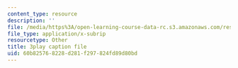 ```yaml
---
content_type: resource
description: ''
file: /media/https%3A/open-learning-course-data-rc.s3.amazonaws.com/res-6-007-signals-and-systems-spring-2011/60b825768228d281f297824fd89d80bd_pSN7t79RxC4.srt
file_type: application/x-subrip
resourcetype: Other
title: 3play caption file
uid: 60b82576-8228-d281-f297-824fd89d80bd
---
```

